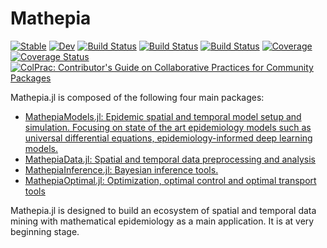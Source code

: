 # Mathepia

[![Stable](https://img.shields.io/badge/docs-stable-blue.svg)](https://Mathepia.github.io/Mathepia.jl/stable)
[![Dev](https://img.shields.io/badge/docs-dev-blue.svg)](https://Mathepia.github.io/Mathepia.jl/dev)
[![Build Status](https://github.com/JuliaEpi/Mathepia.jl/actions/workflows/CI.yml/badge.svg?branch=main)](https://github.com/JuliaEpi/Mathepia.jl/actions/workflows/CI.yml?query=branch%3Amain)
[![Build Status](https://travis-ci.com/JuliaEpi/Mathepia.jl.svg?branch=main)](https://travis-ci.com/JuliaEpi/Mathepia.jl)
[![Build Status](https://ci.appveyor.com/api/projects/status/github/JuliaEpi/Mathepia.jl?svg=true)](https://ci.appveyor.com/project/JuliaEpi/Mathepia-jl)
[![Coverage](https://codecov.io/gh/JuliaEpi/Mathepia.jl/branch/main/graph/badge.svg)](https://codecov.io/gh/JuliaEpi/Mathepia.jl)
[![Coverage Status](https://coveralls.io/repos/github/JuliaEpi/Mathepia.jl/badge.svg?branch=dev)](https://coveralls.io/github/JuliaEpi/Mathepia.jl?branch=dev)
[![ColPrac: Contributor's Guide on Collaborative Practices for Community Packages](https://img.shields.io/badge/ColPrac-Contributor's%20Guide-blueviolet)](https://github.com/SciML/ColPrac)

Mathepia.jl is composed of the following four main packages:

- [MathepiaModels.jl: Epidemic spatial and temporal model setup and simulation. Focusing on state of the art epidemiology models such as universal differential equations, epidemiology-informed deep learning models.](https://github.com/JuliaEpi/MathepiaModels.jl)
- [MathepiaData.jl: Spatial and temporal data preprocessing and analysis](https://github.com/JuliaEpi/MathepiaData.jl)
- [MathepiaInference.jl: Bayesian inference tools.](https://github.com/JuliaEpi/MathepiaInference.jl)
- [MathepiaOptimal.jl: Optimization, optimal control and optimal transport tools](https://github.com/JuliaEpi/MathepiaOptimal.jl)

Mathepia.jl is designed to build an ecosystem of spatial and temporal data mining with mathematical epidemiology as a main application. It is at very beginning stage.
